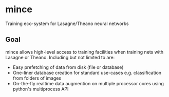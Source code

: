 # mince
Training eco-system for Lasagne/Theano neural networks

## Goal
mince allows high-level access to training facilities when training nets with Lasagne or Theano.
Including but not limited to are:
- Easy prefetching of data from disk (file or database)
- One-liner database creation for standard use-cases e.g. classification from folders of images
- On-the-fly realtime data augmention on multiple processor cores using python's multiprocess API
